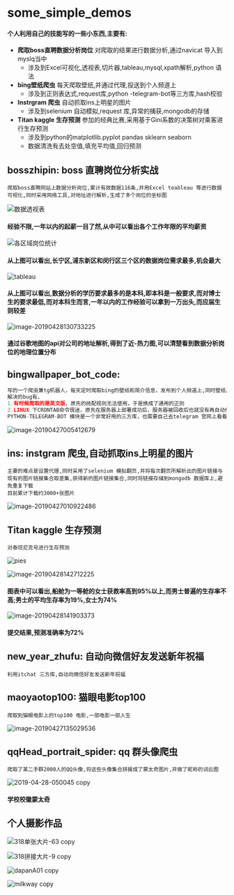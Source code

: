 # some_simple_demos
#### 个人利用自己的技能写的一些小东西,主要有:

* **爬取boss直聘数据分析岗位**	对爬取的结果进行数据分析,通过navicat 导入到myslq当中
  * 涉及到Excel可视化,透视表,切片器,tableau,mysql,xpath解析,python 语法
* **bing壁纸爬虫** 每天爬取壁纸,并通过代理,投送到个人频道上
  * 涉及到正则表达式,request库,python -telegram-bot等三方库,hash校验
* **Instrgram 爬虫** 自动抓取ins上明星的图片
  * 涉及到selenium 自动模拟,request 库,异常的捕获,mongodb的存储
* **Titan kaggle 生存预测**  参加的经典比赛,采用基于Gini系数的决策树对乘客进行生存预测
  * 涉及到python的matplotlib.pyplot  pandas sklearn seaborn
  * 数据清洗有去处空值,填充平均值,回归预测

## bosszhipin: boss 直聘岗位分析实战

```
爬取boss直聘网站上数据分析岗位,累计有效数据116条,并用Excel teableau 等进行数据可视化,同时采用网络工具,对地址进行解析,生成了多个岗位的坐标图
```

![数据透视表](http://agandong4-bucket.oss-cn-shanghai.aliyuncs.com/2019-04-28-050518.png)

#### 经验不限,一年以内的起薪一目了然,从中可以看出各个工作年限的平均薪资

![各区域岗位统计](http://agandong4-bucket.oss-cn-shanghai.aliyuncs.com/2019-04-28-050521.png)

#### 从上图可以看出,长宁区,浦东新区和闵行区三个区的数据岗位需求最多,机会最大

![tableau](http://agandong4-bucket.oss-cn-shanghai.aliyuncs.com/2019-04-28-050539.png)

#### 从上图可以看出,数据分析的学历要求最多的是本科,即本科是一般要求,而对博士生的要求最低,而对本科生而言,一年以内的工作经验可以拿到一万出头,而应届生则较差

![image-20190428130733225](http://agandong4-bucket.oss-cn-shanghai.aliyuncs.com/2019-04-28-050734.png)

#### 通过谷歌地图的api对公司的地址解析,得到了近-热力图,可以清楚看到数据分析岗位的地理位置分布

## bingwallpaper_bot_code:

```python
写的一个爬虫兼tg机器人，每天定时爬取bing的壁纸和简介信息，发布到个人频道上,同时壁纸用hash值校验,防止重复存储
解决的bug有，
1.有时候爬取的是英文版，原先的统配规则无法使用，于是换成了通用的正则
2.LINUX 下CRONTAB命令很迷，原先在服务器上部署成功后，服务器被回收后也就没有再自动化，每天直接手动运行
PYTHON-TELEGRAM-BOT 模块是一个非常好用的三方库，也需要自己去telegram 官网上看看bot api文档

```

![image-20190427005412679](http://agandong4-bucket.oss-cn-shanghai.aliyuncs.com/2019-04-26-165415.png)

## ins: instgram 爬虫,自动抓取ins上明星的图片

```
主要的难点是设置代理,同时采用了selenium 模拟翻页,并将每次翻页所解析出的图片链接与现有的图片链接集合取差集,获得新的图片链接集合,同时将链接存储到mongodb 数据库上,避免重复下载
目前累计下载约3000+张图片
```

![image-20190427010922486](http://agandong4-bucket.oss-cn-shanghai.aliyuncs.com/2019-04-26-170924.png)

## Titan kaggle 生存预测

~~~
对泰坦尼克号进行生存预测
~~~

![pies](http://agandong4-bucket.oss-cn-shanghai.aliyuncs.com/2019-04-28-054945.png)

![image-20190428142712225](http://agandong4-bucket.oss-cn-shanghai.aliyuncs.com/2019-04-28-062715.png)



#### 图表中可以看出,船舱为一等舱的女士获救率高到95%以上,而男士普遍的生存率不高;男士的平均生存率为19%,女士为74%

![image-20190428141903373](http://agandong4-bucket.oss-cn-shanghai.aliyuncs.com/2019-04-28-062223.png)

#### 提交结果,预测准确率为72%

## new_year_zhufu: 自动向微信好友发送新年祝福

```
利用itchat 三方库,自动向微信好友发送新年祝福
```

## maoyaotop100: 猫眼电影top100 

```
爬取到猫眼电影上的top100 电影,一部电影一部人生
```

![image-20190427135029536](http://agandong4-bucket.oss-cn-shanghai.aliyuncs.com/2019-04-27-055031.png)

## qqHead_portrait_spider: qq 群头像爬虫

```
爬取了某二手群2000人的QQ头像,将这些头像集合拼接成了蒙太奇图片,并做了昵称的词云图
```

![2019-04-28-050045 copy](http://agandong4-bucket.oss-cn-shanghai.aliyuncs.com/2019-04-28-050416.jpg)

#### 学校校徽蒙太奇

## 个人摄影作品

![318单张大片-63 copy](http://agandong4-bucket.oss-cn-shanghai.aliyuncs.com/2019-04-28-103838.jpg)

![318拼接大片-9 copy](http://agandong4-bucket.oss-cn-shanghai.aliyuncs.com/2019-04-28-103848.jpg)

![dapanA01 copy](http://agandong4-bucket.oss-cn-shanghai.aliyuncs.com/2019-04-28-103857.jpg)

![milkway copy](http://agandong4-bucket.oss-cn-shanghai.aliyuncs.com/2019-04-28-103906.jpg)